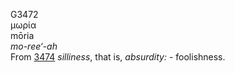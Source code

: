 <body>
  <p>G3472<br>  μωρία  <br> mōria  <br><i>mo-ree‘-ah </i><br>From <a href="g3474.htm">3474</a>  <i>silliness</i>, that is, <i>absurdity:</i> - foolishness.<br></p>
 </body>